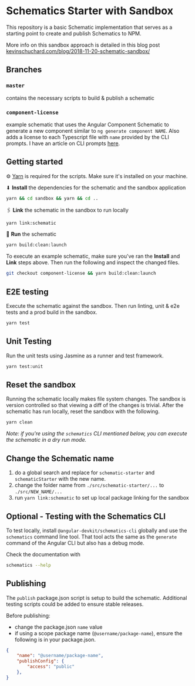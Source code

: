 # Schematics Starter with Sandbox

This repository is a basic Schematic implementation that serves as a starting point to create and publish Schematics to NPM.

More info on this sandbox approach is detailed in this blog post [kevinschuchard.com/blog/2018-11-20-schematic-sandbox/](https://www.kevinschuchard.com/blog/2018-11-20-schematic-sandbox/)

## Branches

### `master`

contains the necessary scripts to build & publish a schematic

### `component-license`

example schematic that uses the Angular Component Schematic to generate a new component similar to `ng generate component NAME`. Also adds a license to each Typescript file with `name` provided by the CLI prompts. I have an article on CLI prompts [here](https://www.kevinschuchard.com/blog/2018-10-22-angular-cli-prompts/).

## Getting started

⚙ [Yarn](https://yarnpkg.com/en/docs/install#mac-stable) is required for the scripts. Make sure it's installed on your machine.

⬇ **Install** the dependencies for the schematic and the sandbox application

```bash
yarn && cd sandbox && yarn && cd ..
```

🖇 **Link** the schematic in the sandbox to run locally

```bash
yarn link:schematic
```

🏃 **Run** the schematic

```bash
yarn build:clean:launch
```

To execute an example schematic, make sure you've ran the **Install** and **Link** steps above. Then run the following and inspect the changed files.

```bash
git checkout component-license && yarn build:clean:launch
```

## E2E testing

Execute the schematic against the sandbox. Then run linting, unit & e2e tests and a prod build in the sandbox.

```bash
yarn test
```

## Unit Testing

Run the unit tests using Jasmine as a runner and test framework.

```bash
yarn test:unit
```

## Reset the sandbox

Running the schematic locally makes file system changes. The sandbox is version controlled so that viewing a diff of the changes is trivial. After the schematic has run locally, reset the sandbox with the following.

```bash
yarn clean
```

_Note: if you're using the `schematics` CLI mentioned below, you can execute the schematic in a dry run mode._

## Change the Schematic name

1. do a global search and replace for `schematic-starter` and `schematicStarter` with the new name.
2. change the folder name from `./src/schematic-starter/...` to `./src/NEW_NAME/...`
3. run `yarn link:schematic` to set up local package linking for the sandbox

## Optional - Testing with the Schematics CLI

To test locally, install `@angular-devkit/schematics-cli` globally and use the `schematics` command line tool. That tool acts the same as the `generate` command of the Angular CLI but also has a debug mode.

Check the documentation with

```bash
schematics --help
```

## Publishing

The `publish` package.json script is setup to build the schematic. Additional testing scripts could be added to ensure stable releases.

Before publishing:

- change the package.json `name` value
- if using a scope package name (`@username/package-name`), ensure the following is in your package.json.

```json
{
    "name": "@username/package-name",
    "publishConfig": {
        "access": "public"
    },
}
```